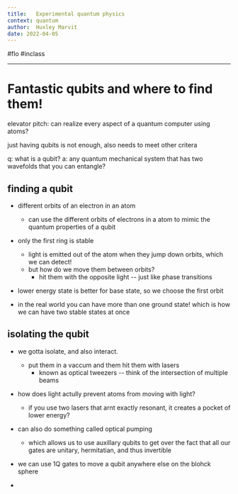 ```yaml
---
title:   Experimental quantum physics
context: quantum
author:  Huxley Marvit
date: 2022-04-05
---
```


#flo #inclass 

***

# Fantastic qubits and where to find them!

elevator pitch: can realize every aspect of a quantum computer using atoms?

just having qubits is not enough, also needs to meet other critera

q: what is a qubit? 
a: any quantum mechanical system that has two wavefolds that you can entangle?

## finding a qubit
- different orbits of an electron in an atom
	- can use the different orbits of electrons in a atom to mimic the quantum properties of a qubit
	
- only the first ring is stable
	- light is emitted out of the atom when they jump down orbits, which we can detect!
	- but how do we move them between orbits?
		- hit them with the opposite light -- just like phase transitions 
- lower energy state is better for base state, so we choose the first orbit
- in the real world you can have more than one ground state! which is how we can have two stable states at once

## isolating the qubit
- we gotta isolate, and also interact. 
	- put them in a vaccum and them hit them with lasers
		- known as optical tweezers -- think of the intersection of multiple beams
- how does light actully prevent atoms from moving with light?
	- if you use two lasers that arnt exactly resonant, it creates a pocket of lower energy?
	
- can also do something called optical pumping
	- which allows us to use auxillary qubits to get over the fact that all our gates are unitary, hermitatian, and thus invertible
- we can use 1Q gates to move a qubit anywhere else on the blohck sphere
- 




















